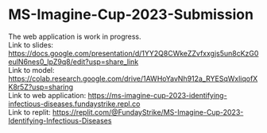 # MS-Imagine-Cup-2023-Submission
The web application is work in progress.<br>
Link to slides: https://docs.google.com/presentation/d/1YY2Q8CWkeZZvfxxgjs5un8cKzG0eulN6nes0_IpZ9q8/edit?usp=share_link <br>
Link to model: https://colab.research.google.com/drive/1AWHoYavNh912a_RYESqWxliqofXK8r5Z?usp=sharing <br>
Link to web application: https://ms-imagine-cup-2023-identifying-infectious-diseases.fundaystrike.repl.co <br>
Link to replit: https://replit.com/@FundayStrike/MS-Imagine-Cup-2023-Identifying-Infectious-Diseases

